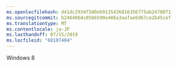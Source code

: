 ```yaml
---
ms.openlocfilehash: d41dc2934f580eb9135436816356775ab2470071
ms.sourcegitcommit: b2464064c0566590e486a3aafae6d67ce2645cef
ms.translationtype: MT
ms.contentlocale: ja-JP
ms.lasthandoff: 07/15/2019
ms.locfileid: "68187404"
---
```

Windows 8
